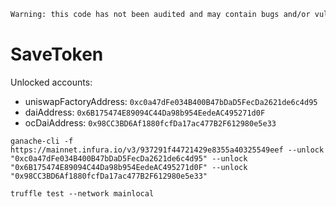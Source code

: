 ```diff
Warning: this code has not been audited and may contain bugs and/or vulnerabilities.
```

# SaveToken

Unlocked accounts:
- uniswapFactoryAddress: `0xc0a47dFe034B400B47bDaD5FecDa2621de6c4d95`
- daiAddress: `0x6B175474E89094C44Da98b954EedeAC495271d0F`
- ocDaiAddress: `0x98CC3BD6Af1880fcfDa17ac477B2F612980e5e33`

`ganache-cli -f https://mainnet.infura.io/v3/937291f44721429e8355a40325549eef --unlock "0xc0a47dFe034B400B47bDaD5FecDa2621de6c4d95" --unlock "0x6B175474E89094C44Da98b954EedeAC495271d0F" --unlock "0x98CC3BD6Af1880fcfDa17ac477B2F612980e5e33"`

 `truffle test --network mainlocal`
